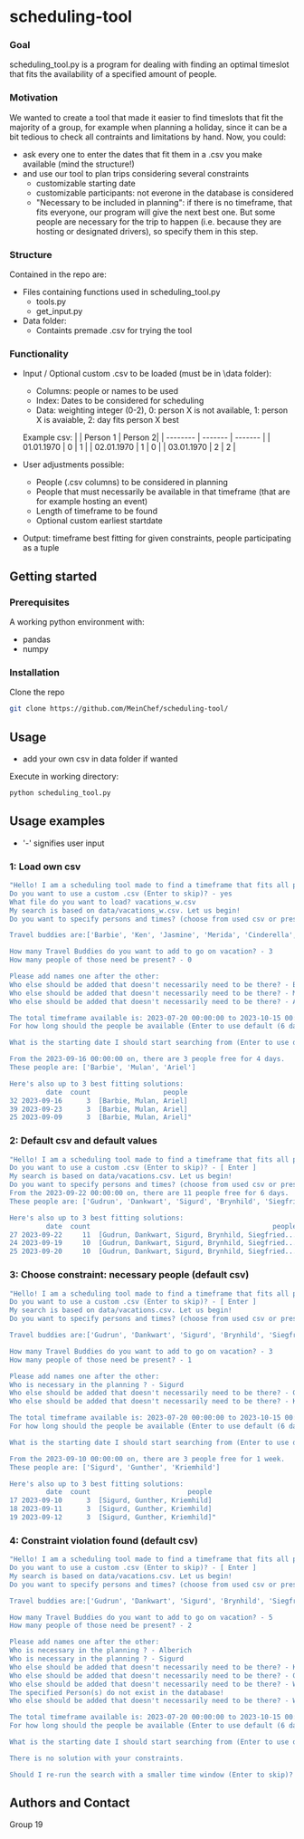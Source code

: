 # scheduling-tool
### Goal
scheduling_tool.py is a program for dealing with finding an optimal timeslot that fits the availability of a specified amount of people.
### Motivation
We wanted to create a tool that made it easier to find timeslots that fit the majority of a group, for example when planning a holiday, since it can be a bit tedious to check all contraints and limitations by hand.
Now, you could:
- ask every one to enter the dates that fit them in a .csv you make available (mind the structure!)
- and use our tool to plan trips considering several constraints
    - customizable starting date
    - customizable participants: not everone in the database is considered
    - "Necessary to be included in planning": if there is no timeframe, that fits everyone, our program will give the next best one. But some people are necessary for the trip to happen (i.e. because they are hosting or designated drivers), so specify them in this step.
### Structure
Contained in the repo are:
- Files containing functions used in scheduling_tool.py
    - tools.py
    - get_input.py
- Data folder: 
    - Containts premade .csv for trying the tool

### Functionality
- Input / Optional custom .csv to be loaded (must be in \data folder):
    - Columns: people or names to be used
    - Index: Dates to be considered for scheduling
    - Data: weighting integer (0-2), 0: person X is not available, 1: person X is avaiable, 2: day fits person X best

    Example csv:
    |          | Person 1 | Person 2|
    | -------- | ------- | ------- |
    | 01.01.1970 | 0 | 1 |
    | 02.01.1970 | 1 | 0 |
    | 03.01.1970 | 2 | 2 |

- User adjustments possible:
    - People (.csv columns) to be considered in planning
    - People that must necessarily be available in that timeframe (that are for example hosting an event)
    - Length of timeframe to be found
    - Optional custom earliest startdate

- Output: timeframe best fitting for given constraints, people participating as a tuple


## Getting started
### Prerequisites
A working python environment with:
- pandas 
- numpy
### Installation
Clone the repo
```bash
git clone https://github.com/MeinChef/scheduling-tool/
```
## Usage 
- add your own csv in data folder if wanted

Execute in working directory:
```bash
python scheduling_tool.py
```

## Usage examples
- '-' signifies user input
### 1: Load own csv
```bash
"Hello! I am a scheduling tool made to find a timeframe that fits all people specified in the following.
Do you want to use a custom .csv (Enter to skip)? - yes
What file do you want to load? vacations_w.csv
My search is based on data/vacations_w.csv. Let us begin!
Do you want to specify persons and times? (choose from used csv or press Enter to use defaults) - yes

Travel buddies are:['Barbie', 'Ken', 'Jasmine', 'Merida', 'Cinderella', 'Charming', 'Belle', 'Ariel', 'Pocahontas', 'Elsa', 'Aurora', 'Mulan']

How many Travel Buddies do you want to add to go on vacation? - 3
How many people of those need be present? - 0

Please add names one after the other:
Who else should be added that doesn't necessarily need to be there? - Barbie
Who else should be added that doesn't necessarily need to be there? - Mulan
Who else should be added that doesn't necessarily need to be there? - Ariel

The total timeframe available is: 2023-07-20 00:00:00 to 2023-10-15 00:00:00
For how long should the people be available (Enter to use default (6 days))? - 4 days

What is the starting date I should start searching from (Enter to use default)?

From the 2023-09-16 00:00:00 on, there are 3 people free for 4 days.
These people are: ['Barbie', 'Mulan', 'Ariel']

Here's also up to 3 best fitting solutions:
         date  count                  people
32 2023-09-16      3  [Barbie, Mulan, Ariel]
39 2023-09-23      3  [Barbie, Mulan, Ariel]
25 2023-09-09      3  [Barbie, Mulan, Ariel]"
```

### 2: Default csv and default values
```bash
"Hello! I am a scheduling tool made to find a timeframe that fits all people specified in the following.
Do you want to use a custom .csv (Enter to skip)? - [ Enter ]
My search is based on data/vacations.csv. Let us begin!
Do you want to specify persons and times? (choose from used csv or press Enter to use defaults) - [ Enter ]
From the 2023-09-22 00:00:00 on, there are 11 people free for 6 days.
These people are: ['Gudrun', 'Dankwart', 'Sigurd', 'Brynhild', 'Siegfried', 'Gernot', 'Gunther', 'Kriemhild', 'Hildebrand', 'Wolfhart', 'Giselher']

Here's also up to 3 best fitting solutions:
         date  count                                             people
27 2023-09-22     11  [Gudrun, Dankwart, Sigurd, Brynhild, Siegfried...
24 2023-09-19     10  [Gudrun, Dankwart, Sigurd, Brynhild, Siegfried...
25 2023-09-20     10  [Gudrun, Dankwart, Sigurd, Brynhild, Siegfried..."
```


### 3: Choose constraint: necessary people (default csv)
```bash
"Hello! I am a scheduling tool made to find a timeframe that fits all people specified in the following.
Do you want to use a custom .csv (Enter to skip)? - [ Enter ]
My search is based on data/vacations.csv. Let us begin!
Do you want to specify persons and times? (choose from used csv or press Enter to use defaults) - yes

Travel buddies are:['Gudrun', 'Dankwart', 'Sigurd', 'Brynhild', 'Siegfried', 'Gernot', 'Gunther', 'Kriemhild', 'Hildebrand', 'Wolfhart', 'Alberich', 'Giselher']

How many Travel Buddies do you want to add to go on vacation? - 3
How many people of those need be present? - 1

Please add names one after the other:
Who is necessary in the planning ? - Sigurd
Who else should be added that doesn't necessarily need to be there? - Gunther
Who else should be added that doesn't necessarily need to be there? - Kriemhild

The total timeframe available is: 2023-07-20 00:00:00 to 2023-10-15 00:00:00
For how long should the people be available (Enter to use default (6 days))? - 1 week

What is the starting date I should start searching from (Enter to use default)? - 2023-08-03

From the 2023-09-10 00:00:00 on, there are 3 people free for 1 week.
These people are: ['Sigurd', 'Gunther', 'Kriemhild']

Here's also up to 3 best fitting solutions:
         date  count                        people
17 2023-09-10      3  [Sigurd, Gunther, Kriemhild]
18 2023-09-11      3  [Sigurd, Gunther, Kriemhild]
19 2023-09-12      3  [Sigurd, Gunther, Kriemhild]"
```

### 4: Constraint violation found (default csv)
```bash
"Hello! I am a scheduling tool made to find a timeframe that fits all people specified in the following.
Do you want to use a custom .csv (Enter to skip)? - [ Enter ]
My search is based on data/vacations.csv. Let us begin!
Do you want to specify persons and times? (choose from used csv or press Enter to use defaults) - yes

Travel buddies are:['Gudrun', 'Dankwart', 'Sigurd', 'Brynhild', 'Siegfried', 'Gernot', 'Gunther', 'Kriemhild', 'Hildebrand', 'Wolfhart', 'Alberich', 'Giselher']

How many Travel Buddies do you want to add to go on vacation? - 5
How many people of those need be present? - 2

Please add names one after the other:
Who is necessary in the planning ? - Alberich
Who is necessary in the planning ? - Sigurd 
Who else should be added that doesn't necessarily need to be there? - Kriemhild
Who else should be added that doesn't necessarily need to be there? - Gunther
Who else should be added that doesn't necessarily need to be there? - Wolfhard
The specified Person(s) do not exist in the database!
Who else should be added that doesn't necessarily need to be there? - Wolfhart

The total timeframe available is: 2023-07-20 00:00:00 to 2023-10-15 00:00:00
For how long should the people be available (Enter to use default (6 days))? - 4 Days

What is the starting date I should start searching from (Enter to use default)? - 2023-08-15

There is no solution with your constraints.

Should I re-run the search with a smaller time window (Enter to skip)? - [ Enter ]"
```

## Authors and Contact
Group 19

